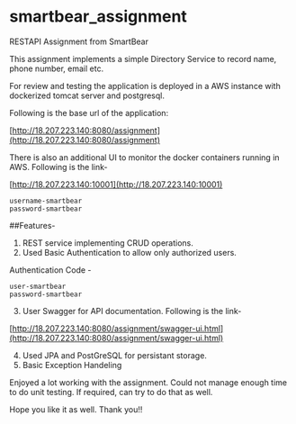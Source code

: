 # smartbear_assignment
RESTAPI Assignment from SmartBear

This assignment implements a simple Directory Service to record name, phone number, email etc.

For review and testing the application is deployed in a AWS instance with dockerized tomcat server and postgresql.

Following is the base url of the application:

[http://18.207.223.140:8080/assignment](http://18.207.223.140:8080/assignment)

There is also an additional UI to monitor the docker containers running in AWS. Following is the link-

[http://18.207.223.140:10001](http://18.207.223.140:10001)
```
username-smartbear
password-smartbear

```


##Features-
1. REST service implementing CRUD operations.
2. Used Basic Authentication to allow only authorized users.

Authentication Code - 
```
user-smartbear
password-smartbear
```

3. User Swagger for API documentation. Following is the link-

[http://18.207.223.140:8080/assignment/swagger-ui.html](http://18.207.223.140:8080/assignment/swagger-ui.html)

4. Used JPA and PostGreSQL for persistant storage.
5. Basic Exception Handeling


Enjoyed a lot working with the assignment. Could not manage enough time to do unit testing. If required, can try to do that as well.

Hope you like it as well. Thank you!!
